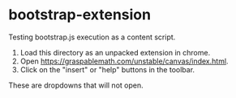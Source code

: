 # bootstrap-extension

Testing bootstrap.js execution as a content script.

1. Load this directory as an unpacked extension in chrome.
2. Open https://graspablemath.com/unstable/canvas/index.html.
3. Click on the "insert" or "help" buttons in the toolbar.

These are dropdowns that will not open.
